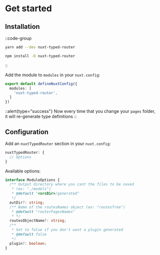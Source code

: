 # Get started

## Installation

::code-group
```bash [yarn]
yarn add --dev nuxt-typed-router
```
```bash [npm]
npm install -D nuxt-typed-router
```
::

Add the module to `modules` in your `nuxt.config`:

```ts [nuxt.config.ts]
export default defineNuxtConfig({
  modules: [
    'nuxt-typed-router',
  ]
})
```

::alert{type="success"}
Now every time that you change your `pages` folder, it will re-generate type definitions
::

## Configuration

Add an `nuxtTypedRouter` section in your `nuxt.config`:

```ts [nuxt.config.ts]
nuxtTypedRouter: {
  // Options
}
```

Available options:

```ts
interface ModuleOptions {
  /** Output directory where you cant the files to be saved
   * (ex: "./models")
   * @default "<srcDir>/generated"
   */
  outDir?: string;
  /** Name of the routesNames object (ex: "routesTree")
   * @default "routerPagesNames"
   * */
  routesObjectName?: string;
  /**
   * Set to false if you don't want a plugin generated
   * @default false
   */
  plugin?: boolean;
}
